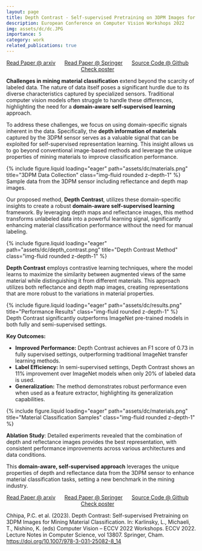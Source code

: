 ```yaml
---
layout: page
title: Depth Contrast - Self-supervised Pretraining on 3DPM Images for Mining Material Classification
description: European Conference on Computer Vision Workshops 2022
img: assets/dc/dc.JPG
importance: 5
category: work
related_publications: true
---
```

<p align="center">
    <a href="https://arxiv.org/pdf/2210.10633" style="margin-right: 20px;">Read Paper @ arxiv</a>
    <a href="https://link.springer.com/chapter/10.1007/978-3-031-25082-8_14" style="margin-right: 20px;">Read Paper @ Springer</a>
    <a href="https://github.com/prakashchhipa/Depth-Contrast-Self-Supervised-Method" style="margin-right: 20px;">Source Code @ Github</a>
    <a href="https://github.com/prakashchhipa/Depth-Contrast-Self-Supervised-Method/blob/main/figures/poster.PNG" style="margin-right: 20px;">Check poster</a>
</p>

**Challenges in mining material classification** extend beyond the scarcity of labeled data. The nature of data itself poses a significant hurdle due to its diverse characteristics captured by specialized sensors. Traditional computer vision models often struggle to handle these differences, highlighting the need for a **domain-aware self-supervised learning** approach.

To address these challenges, we focus on using domain-specific signals inherent in the data. Specifically, the **depth information of materials** captured by the 3DPM sensor serves as a valuable signal that can be exploited for self-supervised representation learning. This insight allows us to go beyond conventional image-based methods and leverage the unique properties of mining materials to improve classification performance.

<div class="row">
    <div class="col-sm mt-3 mt-md-0">
        {% include figure.liquid loading="eager" path="assets/dc/materials.png" title="3DPM Data Collection" class="img-fluid rounded z-depth-1" %}
    </div>
</div>
<div class="caption">
    Sample data from the 3DPM sensor including reflectance and depth map images.
</div>

Our proposed method, **Depth Contrast**, utilizes these domain-specific insights to create a robust **domain-aware self-supervised learning** framework. By leveraging depth maps and reflectance images, this method transforms unlabeled data into a powerful learning signal, significantly enhancing material classification performance without the need for manual labeling.

<div class="row">
    <div class="col-sm mt-3 mt-md-0">
        {% include figure.liquid loading="eager" path="assets/dc/depth_contrast.png" title="Depth Contrast Method" class="img-fluid rounded z-depth-1" %}
    </div>
</div>

**Depth Contrast** employs contrastive learning techniques, where the model learns to maximize the similarity between augmented views of the same material while distinguishing it from different materials. This approach utilizes both reflectance and depth map images, creating representations that are more robust to the variations in material properties.

<div class="row">
    <div class="col-sm mt-3 mt-md-0">
        {% include figure.liquid loading="eager" path="assets/dc/results.png" title="Performance Results" class="img-fluid rounded z-depth-1" %}
    </div>
</div>
<div class="caption">
    Depth Contrast significantly outperforms ImageNet pre-trained models in both fully and semi-supervised settings.
</div>

**Key Outcomes:**
- **Improved Performance:** Depth Contrast achieves an F1 score of 0.73 in fully supervised settings, outperforming traditional ImageNet transfer learning methods.
- **Label Efficiency:** In semi-supervised settings, Depth Contrast shows an 11% improvement over ImageNet models when only 20% of labeled data is used.
- **Generalization:** The method demonstrates robust performance even when used as a feature extractor, highlighting its generalization capabilities.

<div class="row">
    <div class="col-sm mt-3 mt-md-0">
        {% include figure.liquid loading="eager" path="assets/dc/materials.png" title="Material Classification Samples" class="img-fluid rounded z-depth-1" %}
    </div>
</div>

**Ablation Study**: Detailed experiments revealed that the combination of depth and reflectance images provides the best representation, with consistent performance improvements across various architectures and data conditions.

This **domain-aware, self-supervised approach** leverages the unique properties of depth and reflectance data from the 3DPM sensor to enhance material classification tasks, setting a new benchmark in the mining industry.


<p align="center">
    <a href="https://arxiv.org/pdf/2210.10633" style="margin-right: 20px;">Read Paper @ arxiv</a>
    <a href="https://link.springer.com/chapter/10.1007/978-3-031-25082-8_14" style="margin-right: 20px;">Read Paper @ Springer</a>
    <a href="https://github.com/prakashchhipa/Depth-Contrast-Self-Supervised-Method" style="margin-right: 20px;">Source Code @ Github</a>
    <a href="https://github.com/prakashchhipa/Depth-Contrast-Self-Supervised-Method/blob/main/figures/poster.PNG" style="margin-right: 20px;">Check poster</a>
</p>


Chhipa, P.C. et al. (2023). Depth Contrast: Self-supervised Pretraining on 3DPM Images for Mining Material Classification. In: Karlinsky, L., Michaeli, T., Nishino, K. (eds) Computer Vision – ECCV 2022 Workshops. ECCV 2022. Lecture Notes in Computer Science, vol 13807. Springer, Cham. https://doi.org/10.1007/978-3-031-25082-8_14
